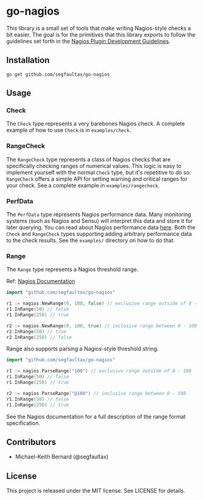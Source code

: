 # go-nagios

This library is a small set of tools that make writing Nagios-style checks a bit
easier. The goal is for the primitives that this library exports to follow the
guidelines set forth in the [Nagios Plugin Development
Guidelines](https://nagios-plugins.org/doc/guidelines.html).

## Installation

`go get github.com/segfaultax/go-nagios`

## Usage

### Check

The `Check` type represents a very barebones Nagios check. A complete example of
how to use `Check` is in `examples/check`.

### RangeCheck

The `RangeCheck` type represents a class of Nagios checks that are specifically
checking ranges of numerical values. This logic is easy to implement yourself
with the normal `Check` type, but it's repetitive to do so. `RangeCheck` offers
a simple API for setting warning and critical ranges for your check. See a
complete example in `examples/rangecheck`.

### PerfData

The `PerfData` type represents Nagios performance data. Many monitoring systems
(such as Nagios and Sensu) will interpret this data and store it for later
querying. You can read about Nagios performance data
[here](http://nagios-plugins.org/doc/guidelines.html#AEN200). Both the `Check`
and `RangeCheck` types supporting adding arbitrary performance data to the check
results. See the `examples/` directory on how to do that.

### Range

The `Range` type represents a Nagios threshold range.

Ref: [Nagios Documentation](https://nagios-plugins.org/doc/guidelines.html#THRESHOLDFORMAT)


```go
import "github.com/segfaultax/go-nagios"

r1 := nagios.NewRange(0, 100, false) // exclusive range outside of 0 - 100
r1.InRange(50) // false
r1.InRange(250) // true

r2 := nagios.NewRange(0, 100, true) // inclusive range between 0 - 100
r2.InRange(50) // true
r2.InRange(250) // false
```

Range also supports parsing a Nagios-style threshold string.

```go
import "github.com/segfaultax/go-nagios"

r1 := nagios.ParseRange("100") // exclusive range outside of 0 - 100
r1.InRange(50) // false
r1.InRange(250) // true

r2 := nagios.ParseRange("@100") // inclusive range between 0 - 100
r1.InRange(50) // false
r1.InRange(250) // true
```

See the Nagios documentation for a full description of the range format
specification.

## Contributors

* Michael-Keith Bernard (@segfaultax)

## License

This project is released under the MIT license. See LICENSE for details.
